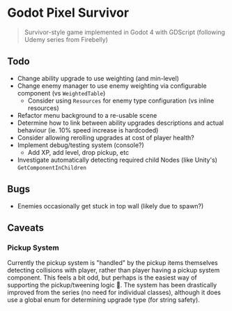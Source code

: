 # Godot Pixel Survivor

> Survivor-style game implemented in Godot 4 with GDScript (following Udemy series from Firebelly)

## Todo

- Change ability upgrade to use weighting (and min-level)
- Change enemy manager to use enemy weighting via configurable component (vs `WeightedTable`)
  - Consider using `Resources` for enemy type configuration (vs inline resources)
- Refactor menu background to a re-usable scene
- Determine how to link between ability upgrades descriptions and actual behaviour (ie. 10% speed increase is hardcoded)
- Consider allowing rerolling upgrades at cost of player health?
- Implement debug/testing system (console?)
  - Add XP, add level, drop pickup, etc
- Investigate automatically detecting required child Nodes (like Unity's) `GetComponentInChildren`

## Bugs

- Enemies occasionally get stuck in top wall (likely due to spawn?)

## Caveats

### Pickup System

Currently the pickup system is "handled" by the pickup items themselves detecting collisions with player, rather than player having a pickup system component. This feels a bit odd, but perhaps is the easiest way of supporting the pickup/tweening logic 🤷. The system has been drastically improved from the series (no need for individual classes), although it does use a global enum for determining upgrade type (for string safety).
